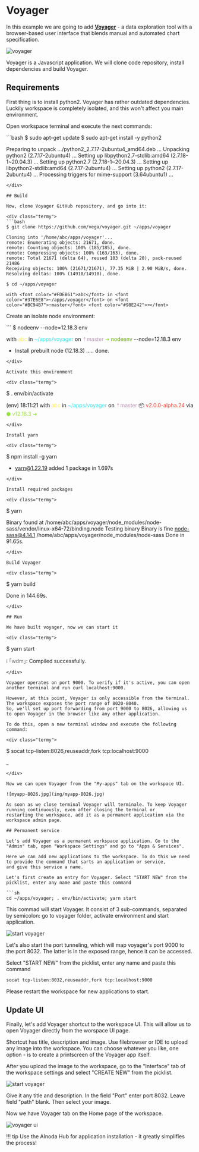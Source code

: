 # Voyager 

In this example we are going to add [__Voyager__](https://github.com/vega/voyager) - a data exploration tool with a browser-based user interface that blends manual and automated chart specification.     

![voyager](img/voyager.jpg)

Voyager is a Javascript application. We will clone code repository, install dependencies and build Voyager.  

## Requirements

First thing is to install python2. Voyager has rather outdated dependencies. 
Luckily workspace is completely isolated, and this won't affect you main environment.  

Open workspace terminal and execute the next commands:

<div class="termy">
```bash
$ sudo apt-get update
$ sudo apt-get install -y python2

Preparing to unpack .../python2_2.7.17-2ubuntu4_amd64.deb ...
Unpacking python2 (2.7.17-2ubuntu4) ...
Setting up libpython2.7-stdlib:amd64 (2.7.18-1~20.04.3) ...
Setting up python2.7 (2.7.18-1~20.04.3) ...
Setting up libpython2-stdlib:amd64 (2.7.17-2ubuntu4) ...
Setting up python2 (2.7.17-2ubuntu4) ...
Processing triggers for mime-support (3.64ubuntu1) ...
```
</div>

## Build

Now, clone Voyager GitHub repository, and go into it:

<div class="termy">
```bash
$ git clone https://github.com/vega/voyager.git ~/apps/voyager

Cloning into '/home/abc/apps/voyager'...
remote: Enumerating objects: 21671, done.
remote: Counting objects: 100% (185/185), done.
remote: Compressing objects: 100% (163/163), done.
remote: Total 21671 (delta 64), reused 103 (delta 20), pack-reused 21486
Receiving objects: 100% (21671/21671), 77.35 MiB | 2.90 MiB/s, done.
Resolving deltas: 100% (14910/14910), done.

$ cd ~/apps/voyager

with <font color="#FDEB61">abc</font> in <font color="#37E6E8">~/apps/voyager</font> on <font color="#BC94B7">⇡master</font> <font color="#98E242">➜</font>
```
</div>

Create an isolate node environment:

<div class="termy">
```
$ nodeenv --node=12.18.3 env

with <font color="#FDEB61">abc</font> in <font color="#37E6E8">~/apps/voyager</font> on <font color="#BC94B7">⇡master</font> <font color="#98E242">➜</font> <font color="#5EA702">nodeenv</font> --node=12.18.3 env
 * Install prebuilt node (12.18.3) ..... done.
```
</div>

Activate this environment

<div class="termy">
```
$ . env/bin/activate

(env) 18:11:21 with <font color="#FDEB61">abc</font> in <font color="#37E6E8">~/apps/voyager</font> on <font color="#BC94B7">⇡master</font> 📦 <font color="#F54235">v2.0.0-alpha.24</font> via <font color="#99E343">⬢ v12.18.3</font> <font color="#98E242">➜</font> 
```
</div>

Install yarn

<div class="termy">
```
$ npm install -g yarn

+ yarn@1.22.19
added 1 package in 1.697s
```
</div>

Install required packages

<div class="termy">
```
$ yarn

Binary found at /home/abc/apps/voyager/node_modules/node-sass/vendor/linux-x64-72/binding.node
Testing binary
Binary is fine
node-sass@4.14.1 /home/abc/apps/voyager/node_modules/node-sass
Done in 91.65s.
```
</div>

Build Voyager

<div class="termy">
```
$ yarn build

Done in 144.69s.
```
</div>

## Run

We have built voyager, now we can start it

<div class="termy">
```
$ yarn start

<font color="#3C6894">ℹ</font> <font color="#646562">｢wdm｣</font>: Compiled successfully.
```
</div>

Voyager operates on port 9000. To verify if it's active, you can open another terminal and run curl localhost:9000.

However, at this point, Voyager is only accessible from the terminal. The workspace exposes the port range of 8020-8040. 
So, we'll set up port forwarding from port 9000 to 8026, allowing us to open Voyager in the browser like any other application.

To do this, open a new terminal window and execute the following command:

<div class="termy">
```
$ socat tcp-listen:8026,reuseaddr,fork tcp:localhost:9000

<font color="#646562">_</font>
```
</div>

Now we can open Voyager from the "My-apps" tab on the workspace UI.   

![myapp-8026.jpg](img/myapp-8026.jpg)

As soon as we close terminal Voyager will terminale. To keep Voyager running continuously, even after closing the terminal or 
restarting the workspace, add it as a permanent application via the workspace admin page.

## Permanent service

Let's add Voyager as a permanent workspace application. Go to the "Admin" tab, open "Workspace Settings" and go to "Apps & Services".  

Here we can add new applications to the workspace. To do this we need to provide the command that sarts an application or service, 
and give this service a name.  

Let's first create an entry for Voyager. Select "START NEW" from the picklist, enter any name and paste this command

```sh
cd ~/apps/voyager; . env/bin/activate; yarn start
```

This commad will start Voyager. It consist of 3 sub-commands, separated by semicolon: 
go to voyager folder, activate environment and start application.  

![start voyager](img/start-voyager.jpg)

Let's also start the port tunneling, which will map voyager's port 9000 to the port 8032. The latter is in the exposed range, hence it 
can be accessed.   

Select "START NEW" from the picklist, enter any name and paste this command

```sh
socat tcp-listen:8032,reuseaddr,fork tcp:localhost:9000
```

Please restart the workspace for new applications to start.  

## Update UI

Finally, let's add Voyager shortcut to the workspace UI. This will allow us to open Voyager directly from the worspace UI page.   

Shortcut has title, description and image. Use filebrowser or IDE to upload any image into the workspace. 
You can choose whatever you like, one option - is to create a printscreen of the Voyager app itself.  

After you upload the image to the workspace, go to the "Interface" tab of the workspace settings and select "CREATE NEW" from the picklist.   

![start voyager](img/voyager-ui.jpg)

Give it any title and description. In the field "Port" enter port 8032. Leave field "path" blank. Then select your image.   

Now we have Voyager tab on the Home page of the workspace. 

![voyager ui](img/workspace-ui-voyager.jpg)

!!! tip 
    Use the Alnoda Hub for application installation - it greatly simplifies the process! 
    
